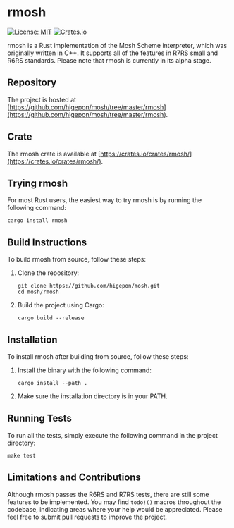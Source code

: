 # rmosh

[![License: MIT](https://img.shields.io/badge/License-MIT-green.svg)](https://opensource.org/licenses/MIT)
[![Crates.io](https://img.shields.io/crates/v/rmosh.svg)](https://crates.io/crates/rmosh)

rmosh is a Rust implementation of the Mosh Scheme interpreter, which was originally written in C++. It supports all of the features in R7RS small and R6RS standards. Please note that rmosh is currently in its alpha stage.

## Repository

The project is hosted at [https://github.com/higepon/mosh/tree/master/rmosh](https://github.com/higepon/mosh/tree/master/rmosh).

## Crate

The rmosh crate is available at [https://crates.io/crates/rmosh/](https://crates.io/crates/rmosh/).

## Trying rmosh

For most Rust users, the easiest way to try rmosh is by running the following command:

```
cargo install rmosh
```

## Build Instructions

To build rmosh from source, follow these steps:

1. Clone the repository:
   ```
   git clone https://github.com/higepon/mosh.git
   cd mosh/rmosh
   ```

2. Build the project using Cargo:
   ```
   cargo build --release
   ```

## Installation

To install rmosh after building from source, follow these steps:

1. Install the binary with the following command:
   ```
   cargo install --path .
   ```

2. Make sure the installation directory is in your PATH.

## Running Tests

To run all the tests, simply execute the following command in the project directory:

```
make test
```

## Limitations and Contributions

Although rmosh passes the R6RS and R7RS tests, there are still some features to be implemented. You may find `todo!()` macros throughout the codebase, indicating areas where your help would be appreciated. Please feel free to submit pull requests to improve the project.

